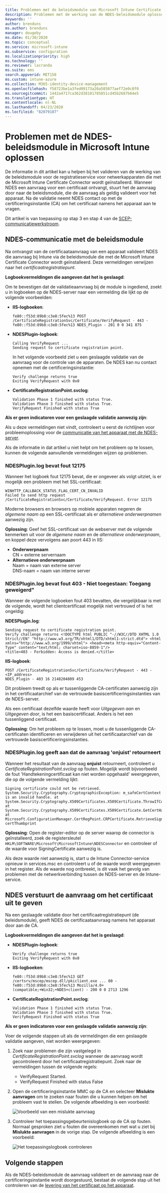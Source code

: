 ```yaml
---
title: Problemen met de beleidsmodule van Microsoft Intune Certificate Connector oplossen | Microsoft Docs
description: Problemen met de werking van de NDES-beleidsmodule oplossen wanneer in de module een certificaataanvraag wordt verwerkt wanneer u SCEP-certificaatprofielen gebruikt voor het implementeren van certificaten met Intune.
keywords: ''
author: brenduns
ms.author: brenduns
manager: dougeby
ms.date: 01/30/2020
ms.topic: conceptual
ms.service: microsoft-intune
ms.subservice: configuration
ms.localizationpriority: high
ms.technology: ''
ms.reviewer: lacranda
ms.suite: ems
search.appverid: MET150
ms.custom: intune-azure
ms.collection: M365-identity-device-management
ms.openlocfilehash: f58723be1a3fed09173a20a585077aef72e0c8f0
ms.sourcegitcommit: 1442a4717ca362d38101785851cd45b2687b64e5
ms.translationtype: HT
ms.contentlocale: nl-NL
ms.lasthandoff: 04/23/2020
ms.locfileid: "82079107"
---
```

# <a name="troubleshoot-the-ndes-policy-module-in-microsoft-intune"></a>Problemen met de NDES-beleidsmodule in Microsoft Intune oplossen

De informatie in dit artikel kan u helpen bij het valideren van de werking van de beleidsmodule voor de registratieservice voor netwerkapparaten die met de Microsoft Intune Certificate Connector wordt geïnstalleerd. Wanneer NDES een aanvraag voor een certificaat ontvangt, stuurt het de aanvraag door naar de beleidsmodule, die de aanvraag als geldig valideert voor het apparaat. Na de validatie neemt NDES contact op met de certificeringsinstantie (CA) om het certificaat namens het apparaat aan te vragen.

Dit artikel is van toepassing op stap 3 en stap 4 van de [SCEP-communicatiewerkstroom](troubleshoot-scep-certificate-profiles.md).

## <a name="ndes-communication-to-the-policy-module"></a>NDES-communicatie met de beleidsmodule

Na ontvangst van de certificaataanvraag van een apparaat valideert NDES die aanvraag bij Intune via de beleidsmodule die met de Microsoft Intune Certificate Connector wordt geïnstalleerd. Deze vermeldingen verwijzen naar het *certificaatregistratiepunt*.

**Logboekvermeldingen die aangeven dat het is geslaagd**:

Om te bevestigen dat de validatieaanvraag bij de module is ingediend, zoekt u in logboeken op de NDES-server naar een vermelding die lijkt op de volgende voorbeelden:

- **IIS-logboeken**:

  ```
  fe80::f53d:89b8:c3e8:5fec%13 POST /CertificateRegistrationSvc/Certificate/VerifyRequest - 443 - 
  fe80::f53d:89b8:c3e8:5fec%13 NDES_Plugin - 201 0 0 341 875
  ```

- **NDESPlugin-logboek**:

  ```
  Calling VerifyRequest ...  
  Sending request to certificate registration point.
  ```

  In het volgende voorbeeld ziet u een geslaagde validatie van de aanvraag voor de controle van de apparaten. De NDES kan nu contact opnemen met de certificeringsinstantie:

  ```
  Verify challenge returns true
  Exiting VerifyRequest with 0x0
  ```

- **CertificateRegistrationPoint.svclog**:

  `Validation Phase 1 finished with status True.`  
  `Validation Phase 3 finished with status True.`  
  `VerifyRequest Finished with status True`


**Als er geen indicatoren voor een geslaagde validatie aanwezig zijn**:

Als u deze vermeldingen niet vindt, controleert u eerst de richtlijnen voor probleemoplossing voor de [communicatie van het apparaat met de NDES-server](troubleshoot-scep-certificate-device-to-ndes.md#troubleshoot-common-errors).

Als de informatie in dat artikel u niet helpt om het probleem op te lossen, kunnen de volgende aanvullende vermeldingen wijzen op problemen.

### <a name="ndespluginlog-contains-an-error-12175"></a>NDESPlugin.log bevat fout 12175

Wanneer het logboek fout 12175 bevat, die er ongeveer als volgt uitziet, is er mogelijk een probleem met het SSL-certificaat:

```
WINHTTP_CALLBACK_STATUS_FLAG_CERT_CN_INVALID
Failed to send http request /CertificateRegistrationSvc/Certificate/VerifyRequest. Error 12175
```

Moderne browsers en browsers op mobiele apparaten negeren de *algemene naam* op een SSL-certificaat als er *alternatieve onderwerpnamen* aanwezig zijn.

**Oplossing**:  Geef het SSL-certificaat van de webserver met de volgende kenmerken uit voor de *algemene naam* en de *alternatieve onderwerpnaam*, en koppel deze vervolgens aan poort 443 in IIS:

  - **Onderwerpnaam**  
    CN = externe servernaam
  - **Alternatieve onderwerpnaam**  
     Naam = naam van externe server  
     DNS-naam = naam van interne server

### <a name="ndespluginlog-contains-an-error-403--forbidden-access-is-denied"></a>NDESPlugin.log bevat fout 403 - Niet toegestaan: Toegang geweigerd"

Wanneer de volgende logboeken fout 403 bevatten, die vergelijkbaar is met de volgende, wordt het clientcertificaat mogelijk niet vertrouwd of is het ongeldig:

**NDESPlugin.log**:

```
Sending request to certificate registration point.
Verify challenge returns <!DOCTYPE html PUBLIC "-//W3C//DTD XHTML 1.0 Strict//EN" "http://www.w3.org/TR/xhtml1/DTD/xhtml1-strict.dtd"> <html xmlns="http://www.w3.org/1999/xhtml"> <head><meta http-equiv="Content-Type" content="text/html; charset=iso-8859-1"/>
<title>403 - Forbidden: Access is denied.</title>
```

**IIS-logboek**:

```
POST /CertificateRegistrationSvc/Certificate/VerifyRequest - 443 -<IP_address>
NDES_Plugin - 403 16 2148204809 453  
```

Dit probleem treedt op als er tussenliggende CA-certificaten aanwezig zijn in het certificaatarchief van de vertrouwde basiscertificeringsinstanties van de NDES-server.

Als een certificaat dezelfde waarde heeft voor *Uitgegeven aan* en *Uitgegeven door*, is het een basiscertificaat. Anders is het een tussenliggend certificaat.

**Oplossing**: Om het probleem op te lossen, moet u de tussenliggende CA-certificaten identificeren en verwijderen uit het certificaatarchief van de vertrouwde basiscertificeringsinstanties.

### <a name="ndespluginlog-indicates-the-challenge-returns-false"></a>NDESPlugin.log geeft aan dat de aanvraag 'onjuist' retourneert

Wanneer het resultaat van de aanvraag **onjuist** retourneert, controleert u *CertificateRegistrationPoint.svclog* op fouten. Mogelijk wordt bijvoorbeeld de fout 'Handtekeningcertificaat kan niet worden opgehaald' weergegeven, die op de volgende vermelding lijkt:

```
Signing certificate could not be retrieved. System.Security.Cryptography.CryptographicException: m_safeCertContext is an invalid handle. at System.Security.Cryptography.X509Certificates.X509Certificate.ThrowIfContextInvalid() at System.Security.Cryptography.X509Certificates.X509Certificate.GetCertHashString() at Microsoft.ConfigurationManager.CertRegPoint.CRPCertificate.RetrieveSigningCert(String certThumbprint
```

**Oplossing**: Open de register-editor op de server waarop de connector is geïnstalleerd, zoek de registersleutel `HKLM\SOFTWARE\Microsoft\MicrosoftIntune\NDESConnector` en controleer of de waarde voor SigningCertificate aanwezig is.

Als deze waarde niet aanwezig is, start u de Intune Connector-service opnieuw in services.msc en controleert u of de waarde wordt weergegeven in het register. Als de waarde nog ontbreekt, is dit vaak het gevolg van problemen met de netwerkverbinding tussen de NDES-server en de Intune-service.

## <a name="ndes-passes-the-request-to-issue-the-certificate"></a>NDES verstuurt de aanvraag om het certificaat uit te geven

Na een geslaagde validatie door het certificaatregistratiepunt (de beleidsmodule), geeft NDES de certificaataanvraag namens het apparaat door aan de CA.

**Logboekvermeldingen die aangeven dat het is geslaagd**:

- **NDESPlugin-logboek**:

  ```
  Verify challenge returns true
  Exiting VerifyRequest with 0x0
  ```

- **IIS-logboeken**:

  ```
  fe80::f53d:89b8:c3e8:5fec%13 GET /certsrv/mscep/mscep.dll/pkiclient.exe ... 80 - 
  fe80::f53d:89b8:c3e8:5fec%13 Mozilla/4.0+(compatible;+Win32;+NDES+client) - 200 0 0 2713 1296
  ```

- **CertificateRegistrationPoint.svclog**:

  `Validation Phase 1 finished with status True.`  
  `Validation Phase 3 finished with status True.`  
  `VerifyRequest Finished with status True`

**Als er geen indicatoren voor een geslaagde validatie aanwezig zijn**:

Voer de volgende stappen uit als de vermeldingen die een geslaagde validatie aangeven, niet worden weergegeven:

1. Zoek naar problemen die zijn vastgelegd in *CertificateRegistrationPoint.svclog* wanneer de aanvraag wordt gecontroleerd door het certificaatregistratiepunt. Zoek naar de vermeldingen tussen de volgende regels:

   - VerifyRequest Started.
   - VerifyRequest Finished with status False

2. Open de certificeringsinstantie MMC op de CA en selecteer **Mislukte aanvragen** om te zoeken naar fouten die u kunnen helpen om het probleem vast te stellen. De volgende afbeelding is een voorbeeld:

   ![Voorbeeld van een mislukte aanvraag](../protect/media/troubleshoot-scep-certificate-ndes-policy-module/failed-requests.png)

3. Controleer het toepassingsgebeurtenislogboek op de CA op fouten. Normaal gesproken ziet u fouten die overeenkomen met wat u ziet bij **Mislukte aanvragen** in de vorige stap. De volgende afbeelding is een voorbeeld:

   ![Het toepassingslogboek controleren](../protect/media/troubleshoot-scep-certificate-ndes-policy-module/application-log-errors.png)

## <a name="next-steps"></a>Volgende stappen

Als de NDES-beleidsmodule de aanvraag valideert en de aanvraag naar de certificeringsinstantie wordt doorgestuurd, bestaat de volgende stap uit het controleren van de [levering van het certificaat op het apparaat](troubleshoot-scep-certificate-delivery.md).

